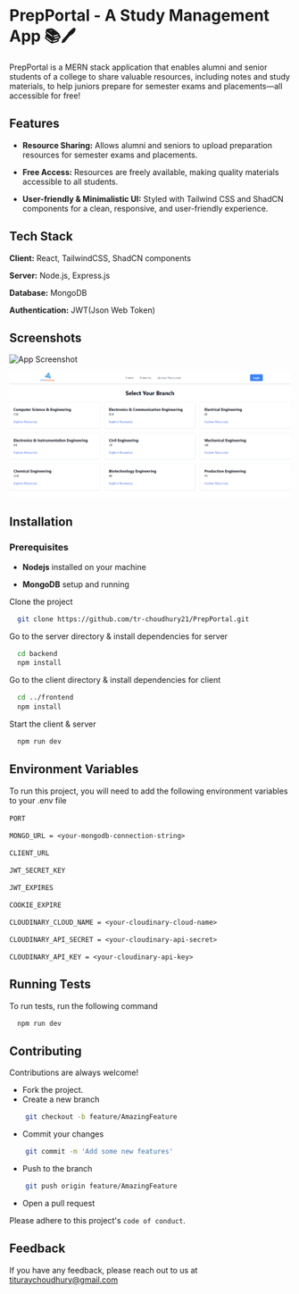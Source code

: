 
# PrepPortal - A Study Management App 📚🖊️

PrepPortal is a MERN stack application that enables alumni and senior students of a college to share valuable resources, including notes and study materials, to help juniors prepare for semester exams and placements—all accessible for free!

## Features

- **Resource Sharing:** Allows alumni and seniors to upload preparation resources for semester exams and placements.

- **Free Access:** Resources are freely available, making quality materials accessible to all students.

- **User-friendly & Minimalistic UI:** Styled with Tailwind CSS and ShadCN components for a clean, responsive, and user-friendly experience.


## Tech Stack

**Client:** React, TailwindCSS, ShadCN components

**Server:** Node.js, Express.js 

**Database:** MongoDB

**Authentication:** JWT(Json Web Token)


## Screenshots

![App Screenshot](https://via.placeholder.com/468x300?text=App+Screenshot+https://github.com/tr-choudhury21/PrepPortal/blob/9fc4d18b5234ac685bde66bfeeeb144c8a7ad30d/Screenshot%202024-11-08%20215536.png)

![App Screenshot](https://github.com/tr-choudhury21/PrepPortal/blob/d3c2183e104c802e0f870abaace799a71f844019/Screenshot%202024-11-08%20215550.png)


## Installation

### Prerequisites

- **Nodejs** installed on your machine

- **MongoDB** setup and running

Clone the project

```bash
  git clone https://github.com/tr-choudhury21/PrepPortal.git
```
Go to the server directory & install dependencies for server

```bash
  cd backend
  npm install
```

Go to the client directory & install dependencies for client

```bash
  cd ../frontend
  npm install
```

Start the client & server

```bash
  npm run dev
```


## Environment Variables

To run this project, you will need to add the following environment variables to your .env file

`PORT`

`MONGO_URL = <your-mongodb-connection-string>`

`CLIENT_URL`

`JWT_SECRET_KEY`

`JWT_EXPIRES`

`COOKIE_EXPIRE`

`CLOUDINARY_CLOUD_NAME = <your-cloudinary-cloud-name>`

`CLOUDINARY_API_SECRET = <your-cloudinary-api-secret>`

`CLOUDINARY_API_KEY = <your-cloudinary-api-key>`






## Running Tests

To run tests, run the following command

```bash
  npm run dev
```


## Contributing

Contributions are always welcome!

- Fork the project.
- Create a new branch
```bash
    git checkout -b feature/AmazingFeature
```
- Commit your changes
```bash
    git commit -m 'Add some new features'
```
- Push to the branch
```bash
    git push origin feature/AmazingFeature
```
- Open a pull request


Please adhere to this project's `code of conduct`.


## Feedback

If you have any feedback, please reach out to us at tituraychoudhury@gmail.com


